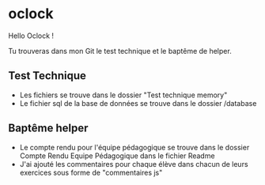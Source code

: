 # oclock

Hello Oclock !

Tu trouveras dans mon Git le test technique et le baptême de helper.

## Test Technique

- Les fichiers se trouve dans le dossier "Test technique memory"
- Le fichier sql de la base de données se trouve dans le dossier /database

## Baptême helper

- Le compte rendu pour l'équipe pédagogique se trouve dans le dossier Compte Rendu Equipe Pédagogique dans le fichier Readme
- J'ai ajouté les commentaires pour chaque élève dans chacun de leurs exercices sous forme de "commentaires js"